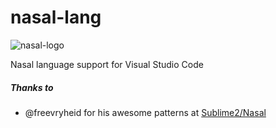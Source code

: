 # nasal-lang
![nasal-logo](https://i.imgur.com/JCBBjrX.png)

Nasal language support for Visual Studio Code

##### Thanks to
- @freevryheid for his awesome patterns at [Sublime2/Nasal](https://github.com/freevryheid/nasal)
